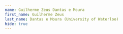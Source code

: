 ```yaml
--- 
name: Guilherme Zeus Dantas e Moura  
first_name: Guilherme Zeus 
last_name: Dantas e Moura (University of Waterloo) 
hide: true 
--- 
```

 
 